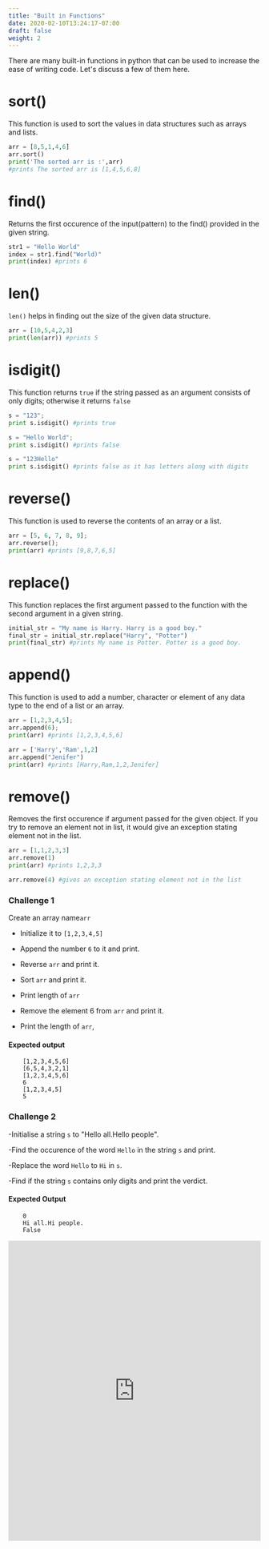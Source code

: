 ```yaml
---
title: "Built in Functions"
date: 2020-02-10T13:24:17-07:00
draft: false
weight: 2
--- 
```


There are many built-in functions in python that can be used to increase the ease of writing code. Let's discuss a few of them here.

# sort()
This function is used to sort the values in data structures such as arrays and lists.
```python
arr = [8,5,1,4,6]
arr.sort()
print('The sorted arr is :',arr)
#prints The sorted arr is [1,4,5,6,8]
```

# find()
Returns the first occurence of the input(pattern) to the find() provided in the given string.
```python
str1 = "Hello World"
index = str1.find("World)"
print(index) #prints 6
```

# len()
`len()` helps in finding out the size of the given data structure.
```python
arr = [10,5,4,2,3]
print(len(arr)) #prints 5
```

# isdigit()
This function returns `true` if the string passed as an argument consists of only digits; otherwise it returns `false`
```python
s = "123";  
print s.isdigit() #prints true

s = "Hello World";
print s.isdigit() #prints false

s = "123Hello"
print s.isdigit() #prints false as it has letters along with digits
```

# reverse()
This function is used to reverse the contents of an array or a list.
```python
arr = [5, 6, 7, 8, 9];
arr.reverse();
print(arr) #prints [9,8,7,6,5]
```

# replace()
This function replaces the first argument passed to the function with the second argument in a given string.

```python
initial_str = "My name is Harry. Harry is a good boy."
final_str = initial_str.replace("Harry", "Potter")
print(final_str) #prints My name is Potter. Potter is a good boy.
```

# append()
This function is used to add a number, character or element of any data type to the end of a list or an array.
```python
arr = [1,2,3,4,5];
arr.append(6);
print(arr) #prints [1,2,3,4,5,6]

arr = ['Harry','Ram',1,2]
arr.append("Jenifer")
print(arr) #prints [Harry,Ram,1,2,Jenifer]
```

# remove()
Removes the first occurence if argument passed for the given object. If you try to remove an element not in list, it would give an exception stating element not in the list.
```python
arr = [1,1,2,3,3]  
arr.remove(1)  
print(arr) #prints 1,2,3,3

arr.remove(4) #gives an exception stating element not in the list
```

### Challenge 1
 Create an array name`arr`

- Initialize it to `[1,2,3,4,5]`

- Append the number `6` to it and print.

- Reverse `arr` and print it.

- Sort `arr` and print it.

- Print length of `arr`

- Remove the element 6 from `arr` and print it.

- Print the length of `arr`,

#### Expected output
```Output
    [1,2,3,4,5,6]
    [6,5,4,3,2,1]
    [1,2,3,4,5,6]
    6
    [1,2,3,4,5]
    5
```

### Challenge 2
-Initialise a string `s` to "Hello all.Hello people".

-Find the occurence of the word `Hello` in the string `s` and print.

-Replace the word `Hello` to `Hi` in `s`.

-Find if the string `s` contains only digits and print the verdict.

#### Expected Output
```Output
    0
    Hi all.Hi people.
    False
```

<iframe src="https://trinket.io/embed/python/b238d85d0d" width="100%" height="600" frameborder="0" marginwidth="0" marginheight="0" allowfullscreen></iframe>
